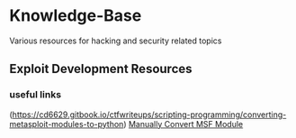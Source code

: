 # Knowledge-Base
Various resources for hacking and security related topics

## Exploit Development Resources

### useful links
(https://cd6629.gitbook.io/ctfwriteups/scripting-programming/converting-metasploit-modules-to-python)
[Manually Convert MSF Module](https://netsec.ws/?p=2627)
